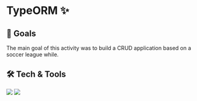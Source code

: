 # TypeORM ✨

## 🎯 Goals
<p>The main goal of this activity was to build a CRUD application based on a soccer league while.</p>

## 🛠 Tech & Tools
<img src="https://img.shields.io/badge/typescript-151515?style=for-the-badge&logo=typescript&logoColor=white"></img>
<img src="https://img.shields.io/badge/typeorm-151515?style=for-the-badge&logo=typescript&logoColor=white"></img>
